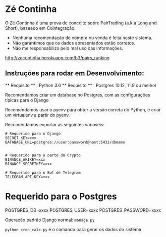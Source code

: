 # Zé Continha

O Zé Continha é uma prova de conceito sobre PairTrading (a.k.a Long and Short), baseado em Cointegração.

* Nenhuma recomendação de compra ou venda é feita neste sistema.
* Não garantimos que os dados apresentados estão corretos.
* Não me responsabilizo pelo mal uso das informações.

http://zecontinha.herokuapp.com/b3/pairs_ranking

## Instruções para rodar em Desenvolvimento:
** Requisito ** : Python 3.6
** Requisito ** : Postgres 10.12, 11.9 ou melhor

Recomendamos criar um database no Postgres, com as configurações típicas para o
Django

Recomendamos usar o pyenv para obter a versão correta do Python,
e criar um virtualenv a partir do pyenv.

Recomendamos exportar as seguintes variaveis:
```
# Requerido para o Django
SECRET_KEY=xxx
DATABASE_URL=postgres://user:password@host:5432/dbname


# Requerido para a parte de Crypto
BINANCE_APIKEY=xxx
BINANCE_SECRETKEY=xxx

# Requerido para o Bot de Telegram
TELEGRAM_API_KEY=xxx
```
# Requerido para o Postgres
POSTGRES_DB=xxxx
POSTGRES_USER=xxxx
POSTGRES_PASSWORD=xxxx

Operação padrão Django normal: `manage.py`

`python cron_calc.py` é o comando para gerar os dados do sistema
